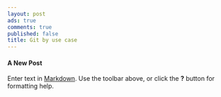 ```yaml
---
layout: post
ads: true
comments: true
published: false
title: Git by use case
---
```

#### A New Post

Enter text in [Markdown](http://daringfireball.net/projects/markdown/). Use the toolbar above, or click the **?** button for formatting help.

